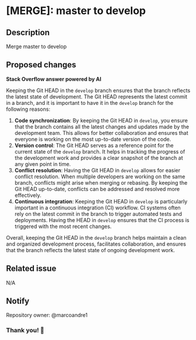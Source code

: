 # [MERGE]: master to develop

## Description

Merge master to develop

## Proposed changes

**Stack Overflow answer powered by AI**

Keeping the Git HEAD in the `develop` branch ensures that the branch reflects the latest state of development. The Git HEAD represents the latest commit in a branch, and it is important to have it in the `develop` branch for the following reasons:

1. **Code synchronization**: By keeping the Git HEAD in `develop`, you ensure that the branch contains all the latest changes and updates made by the development team. This allows for better collaboration and ensures that everyone is working on the most up-to-date version of the code.
1. **Version control**: The Git HEAD serves as a reference point for the current state of the `develop` branch. It helps in tracking the progress of the development work and provides a clear snapshot of the branch at any given point in time.
1. **Conflict resolution**: Having the Git HEAD in `develop` allows for easier conflict resolution. When multiple developers are working on the same branch, conflicts might arise when merging or rebasing. By keeping the Git HEAD up-to-date, conflicts can be addressed and resolved more effectively.
1. **Continuous integration**: Keeping the Git HEAD in `develop` is particularly important in a continuous integration (CI) workflow. CI systems often rely on the latest commit in the branch to trigger automated tests and deployments. Having the HEAD in `develop` ensures that the CI process is triggered with the most recent changes.

Overall, keeping the Git HEAD in the `develop` branch helps maintain a clean and organized development process, facilitates collaboration, and ensures that the branch reflects the latest state of ongoing development work.

## Related issue

N/A

## Notify

Repository owner: @marcoandre1

### Thank you! 🙌
